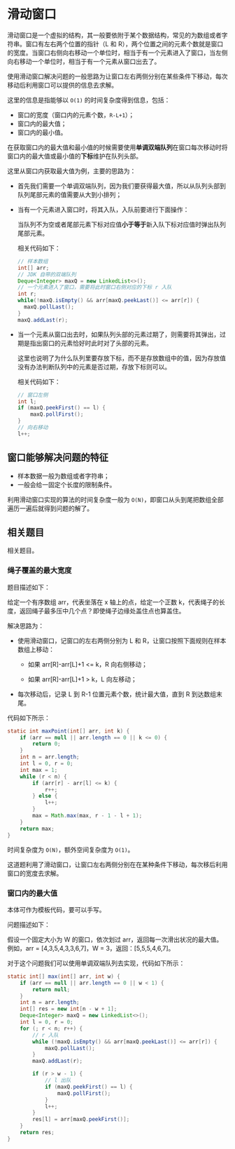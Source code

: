 # 滑动窗口

滑动窗口是一个虚拟的结构，其一般要依附于某个数据结构，常见的为数组或者字符串。窗口有左右两个位置的指针（L 和 R），两个位置之间的元素个数就是窗口的宽度。当窗口右侧向右移动一个单位时，相当于有一个元素进入了窗口，当左侧向右移动一个单位时，相当于有一个元素从窗口出去了。

使用滑动窗口解决问题的一般思路为让窗口左右两侧分别在某些条件下移动，每次移动后利用窗口可以提供的信息去求解。

这里的信息是指能够以 `O(1)` 的时间复杂度得到信息，包括：

- 窗口的宽度（窗口内的元素个数，`R-L+1`）；
- 窗口内的最大值；
- 窗口内的最小值。

在获取窗口内的最大值和最小值的时候需要使用**单调双端队列**在窗口每次移动时将窗口内的最大值或最小值的**下标**维护在队列头部。

这里从窗口内获取最大值为例，主要的思路为：

- 首先我们需要一个单调双端队列，因为我们要获得最大值，所以从队列头部到队列尾部元素的值需要从大到小排列；

- 当有一个元素进入窗口时，将其入队，入队前要进行下面操作：

  当队列不为空或者尾部元素下标对应值**小于等于**新入队下标对应值时弹出队列尾部元素。

  相关代码如下：

  ```java
  // 样本数组
  int[] arr;
  // JDK 自带的双端队列
  Deque<Integer> maxQ = new LinkedList<>();
  // 一个元素进入了窗口，需要将此时窗口右侧对应的下标 r 入队
  int r;
  while(!maxQ.isEmpty() && arr[maxQ.peekLast()] <= arr[r]) {
  	maxQ.pollLast();	
  }
  maxQ.addLast(r);
  ```

- 当一个元素从窗口出去时，如果队列头部的元素过期了，则需要将其弹出，过期是指出窗口的元素恰好时此时对了头部的元素。

  这里也说明了为什么队列里要存放下标，而不是存放数组中的值，因为存放值没有办法判断队列中的元素是否过期，存放下标则可以。

  相关代码如下：

  ```java
  // 窗口左侧
  int l;
  if (maxQ.peekFirst() == l) {
      maxQ.pollFirst();
  }
  // 向右移动
  l++;
  ```

## 窗口能够解决问题的特征

- 样本数据一般为数组或者字符串；
- 一般会给一固定个长度的限制条件。

利用滑动窗口实现的算法的时间复杂度一般为 `O(N)`，即窗口从头到尾把数组全部遍历一遍后就得到问题的解了。

## 相关题目

相关题目。

### 绳子覆盖的最大宽度

题目描述如下：

给定一个有序数组 arr，代表坐落在 x 轴上的点，给定一个正数 k，代表绳子的长度，返回绳子最多压中几个点？即使绳子边缘处盖住点也算盖住。

解决思路为：

- 使用滑动窗口，记窗口的左右两侧分别为 L 和 R，让窗口按照下面规则在样本数组上移动：

  - 如果 arr[R]-arr[L]+1 <= k，R 向右侧移动；

  - 如果 arr[R]-arr[L]+1 > k，L 向左移动；

- 每次移动后，记录 L 到 R-1 位置元素个数，统计最大值，直到 R 到达数组末尾。

代码如下所示：

```java
static int maxPoint(int[] arr, int k) {
    if (arr == null || arr.length == 0 || k <= 0) {
        return 0;
    }
    int n = arr.length;
    int l = 0, r = 0;
    int max = 1;
    while (r < n) {
        if (arr[r] - arr[l] <= k) {
            r++;
        } else {
            l++;
        }
        max = Math.max(max, r - 1 - l + 1);
    }
    return max;
}
```

时间复杂度为 `O(N)`，额外空间复杂度为 `O(1)`。

这道题利用了滑动窗口，让窗口左右两侧分别在在某种条件下移动，每次移后利用窗口的宽度去求解。

### 窗口内的最大值

本体可作为模板代码，要可以手写。

问题描述如下：

假设一个固定大小为 W 的窗口，依次划过 arr，返回每一次滑出状况的最大值。例如，arr = [4,3,5,4,3,3,6,7]，W = 3，返回：[5,5,5,4,6,7]。

对于这个问题我们可以使用单调双端队列去实现，代码如下所示：

```java
static int[] max(int[] arr, int w) {
    if (arr == null || arr.length == 0 || w < 1) {
        return null;
    }
    int n = arr.length;
    int[] res = new int[n - w + 1];
    Deque<Integer> maxQ = new LinkedList<>();
    int l = 0, r = 0;
    for (; r < n; r++) {
        // r 入队
        while (!maxQ.isEmpty() && arr[maxQ.peekLast()] <= arr[r]) {
            maxQ.pollLast();
        }
        maxQ.addLast(r);

        if (r > w - 1) {
            // l 出队
            if (maxQ.peekFirst() == l) {
                maxQ.pollFirst();
            }
            l++;
        }
        res[l] = arr[maxQ.peekFirst()];
    }
    return res;
}
```







